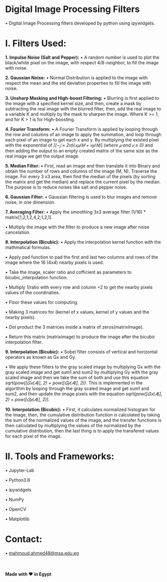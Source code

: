 # Digital Image Processing Filters

• Digital Image Processing filters developed by python using ipywidgets.


# I. Filters Used:
**1. Impulse Noise (Salt and Pepper):**
• A random number is used to plot the black/white pixel on the image, with respect 4/8-neighbor, to fill the image with noise.


**2. Gaussian Noise:**
• Normal Distribution is applied to the image with respect the mean and the std deviation properties to fill the image with noise.


**3. Unsharp Masking and High-boost Filtering:**
• Blurring is first applied to the image with a specified kernel size, and then, create a mask by subtracting the real image with the blurred filter, then, add the real image to a variable K and multiply by the mask to sharpen the image. Where K >= 1, and for K > 1 is for High-boosting.


**4. Fourier Transform:**
• A Fourier Transform is applied by looping through the row and columns of an image to apply the summation, and loop through each pixel of an image to get each x and y. By multiplying the existed pixel with the exponential of *[(−𝑗 × 2𝜋)(𝑥𝜇/𝑀 + 𝑣𝑦/𝑁)] (where 𝜇 and 𝑣 ≥ 0)* and then adding the output to an empty created matrix of the same size as the real image we get the output image.


**5. Median Filter:**
• First, read an image and then translate it into Binary and obtain the number of rows and columns of the image (M, N). Traverse the image. For every 3 x3 area, then find the median of the pixels (by sorting the matrix and get the median) and replace the current pixel by the median. The purpose is to reduce noises like salt and pepper noise.


**6. Gaussian Filter:**
• Gaussian filtering is used to blur images and remove noise, in one dimension.


**7. Averaging Filter:**
• Apply the smoothing 3x3 average filter (1/16) * matrix[1,2,1;2,4,2;1,2,1].

• Multiply the image with the filter to produce a new image after noise cancelation.


**8. Interpolation (Bicubic):**
• Apply the interpolation kernel function with the mathmatical formulas.

• Apply pad function to pad the first and last two columns and rows of the image where the 16 (4x4) nearby pixels is used.

• Take the image, scaler ratio and cofficient as parameters to bicubic_interpolation function.

• Multiply 1/ratio with every row and column +2 to get the nearby pixels values of the coordinaties.

• Floor these values for computing.

• Making 3 matrices for (kernel of x values, kernel of y values and the nearby pixels).

• Dot product the 3 matrices inside a matrix of zeros(matrixImage).

• Return this matrix (matriximage) to produce the image after the bicubic interpolation filter.


**9. Interpolation (Bicubic):**
• Sobel filter consists of vertical and horizontal operators as known as Gx and Gy.

• We apply these filters to the gray scaled image by multiplying Gx with the gray scaled image and get sum1 and sum2 by multiplying Gy with the gray scaled image and then we take the sum of both and use this equation *sqrt(pow([𝐺𝑥(𝐴)], 2) + pow([𝐺𝑦(𝐴)], 2))*. This is implemented in the algorithm by looping through the gray scaled image and get sum1 and sum2, and then update the image pixels with the equation *sqrt(pow([𝐺𝑥(𝐴)], 2) + pow([𝐺𝑦(𝐴)], 2))*.


**10. Interpolation (Bicubic):**
• First, it calculates normalized histogram for the image, then, the cumulative distribution function is calculated by taking the sum of the normalized values of the image, and the transfer functions is then calculated by multiplying the values of the normalized by the cumulative distribution, then the last thing is to apply the transfered values for each pixel of the image.



# II. Tools and Frameworks:

• Jupyter-Lab

• Python3.8

• ipywidgets

• NumPy

• OpenCV

• Matplotlib

# Contact:
• mahmoud.ahmed48@msa.edu.eg

<br/>

#### Made with :heart: in Egypt
